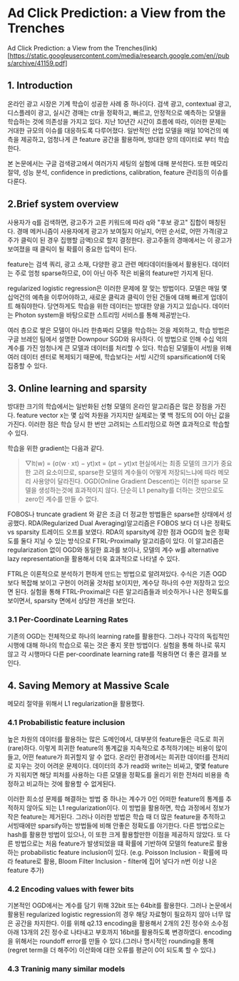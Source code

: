 # Ad Click Prediction: a View from the Trenches
Ad Click Prediction: a View from the Trenches(link)[https://static.googleusercontent.com/media/research.google.com/en//pubs/archive/41159.pdf]

## 1. Introduction
온라인 광고 시장은 기계 학습이 성공한 사례 중 하나이다.
검색 광고, contextual 광고, 디스플레이 광고, 실시간 경매는 ctr을 정확하고, 빠르고, 안정적으로 예측하는 모델을 학습하는 것에 의존성을 가지고 있다.
지난 10년간 시간이 흐름에 따라, 이러한 문제는 거대한 규모의 이슈를 대응하도록 다루어졌다.
일반적인 산업 모델을 매일 10억건의 예측을 제공하고, 엄청나게 큰 feature 공간을 활용하며, 방대한 양의 데이터로 부터 학습한다.

본 논문에서는 구글 검색광고에서 여러가지 세팅의 실험에 대해 분석한다.
또한 메모리 절약, 성능 분석, confidence in predictions, calibration, feature 관리등의 이슈를 다룬다. 

## 2.Brief system overview
사용자가 q를 검색하면, 광고주가 고른 키워드에 따라 q와 "후보 광고" 집합이 매칭된다. 
경매 메커니즘이 사용자에게 광고가 보여질지 아닐지, 어떤 순서로, 어떤 가격(광고주가 클릭이 된 경우 집행할 금액)으로 할지 결정한다.
광고주들의 경매에서는 이 광고가 보여졌을 때 클릭이 될 확률이 중요한 입력이 된다.

feature는 검색 쿼리, 광고 소재, 다양한 광고 관련 메타데이터들에서 활용된다. 
데이터는 주로 엄청 sparse하므로, 0이 아닌 아주 작은 비율의 feature만 가지게 된다.

regularized logistic regression은 이러한 문제에 잘 맞는 방법이다.
모델은 매일 몇 십억건의 예측을 이루어야하고, 새로운 클릭과 클릭이 안된 건들에 대해 빠르게 업데이트 해줘야한다.
당연하게도 학습을 위한 데이터는 방대한 양을 가지고 있습니다.
데이터는 Photon system을 바탕으로한 스트리밍 서비스를 통해 제공받는다.

여러 층으로 쌓은 모델이 아니라 한층짜리 모델을 학습하는 것을 제외하고, 학습 방법은 구글 브레인 팀에서 설명한 Downpour SGD와 유사하다.
이 방법으로 인해 수십 억의 계수를 가진 엄청나게 큰 모델과 데이터를 처리할 수 있다.
학습된 모델들이 서빙을 위해 여러 데이터 센터로 복제되기 때문에, 학습보다는 서빙 시간의 sparsification에 더욱 집중할 수 있다.


## 3. Online learning and sparsity
방대한 크기의 학습에서는 일반화된 선형 모델의 온라인 알고리즘은 많은 장점을 가진다.
feature vector x는 몇 십억 차원을 가지지만 실제로는 몇 백 정도의 0이 아닌 값을 가진다.
이러한 점은 학습 당시 한 번만 고려되는 스트리밍으로 하면 효과적으로 학습할 수 있다.

학습을 위한 gradient는 다음과 같다. 
> ▽lt(w) = (σ(w · xt) − yt)xt = (pt − yt)xt
현실에서는 최종 모델의 크기가 중요한 고려 요소이므로, sparse한 모델의 계수들이 어떻게 저장되느냐에 따라 메모리 사용양이 달라진다.
OGD(Online Gradient Descent)는 이러한 sparse 모델을 생성하는것에 효과적이지 않다.
단순히 L1 penalty를 더하는 것만으로도 zero인 계수를 만들 수 없다. 

FOBOS나 truncate gradient 와 같은 조금 더 정교한 방법들은 sparse한 상태에서 성공했다. 
RDA(Regularized Dual Averaging)알고리즘은 FOBOS 보다 더 나은 정확도 vs sparsity 트레이드 오프를 보였다.
RDA의 sparsity에 강한 점과 OGD의 높은 정확도를 둘다 지닐 수 있는 방식으로 FTRL-Proximally 알고리즘이 있다.
이 알고리즘은 regularization 없이 OGD와 동일한 효과를 보이나, 모델의 계수 w를 alternative lazy representation을 활용해서 더욱 효과적으로 나타낼 수 있다. 

FTRL은 이론적으로 분석하기 편하게 만드는 방법으로 알려져있다. 
수식은 기존 OGD보다 복잡해 보이고 구현이 어려울 것처럼 보이지만, 계수당 하나의 수만 저장하고 있으면 된다.
실험을 통해 FTRL-Proximal은 다른 알고리즘들과 비슷하거나 나은 정확도를 보이면서, sparsity 면에서 상당한 개선을 보인다.

### 3.1 Per-Coordinate Learning Rates
기존의 OGD는 전체적으로 하나의 learning rate를 활용한다. 
그러나 각각의 독립적인 시행에 대해 하나의 학습으로 묶는 것은 좋지 못한 방법이다.
실험을 통해 하나로 묶지 않고 각 시행마다 다른 per-coordinate learning rate를 적용하면 더 좋은 결과를 보인다.

## 4. Saving Memory at Massive Scale
메모리 절약을 위해서 L1 regularization을 활용했다.

### 4.1 Probabilistic feature inclusion
높은 차원의 데이터를 활용하는 많은 도메인에서, 대부분의 feature들은 극도로 희귀(rare)하다. 
이렇게 희귀한 feature의 통계값을 지속적으로 추적하기에는 비용이 많이 들고, 어떤 feature가 희귀할지 알 수 없다.
온라인 환경에서는 희귀한 데이터를 전처리로 지우는 것이 어려운 문제이다. 
데이터의 추가 read와 write는 비싸고, 몇몇 feature가 지워지면 해당 피처를 사용하는 다른 모델을 정확도를 올리기 위한 전처리 비용을 측정하고 비교하는 것에 활용할 수 없게된다.

이러한 희소성 문제를 해결하는 방법 중 하나는 계수가 0인 어떠한 feature의 통계를 추적하지 않아도 되는 L1 regularization이다.
이 방법을 활용하면, 학습 과정에서 정보가 작은 feature는 제거된다.
그러나 이러한 방법은 학습 때 더 많은 feature을 추적하고 서빙때에만 sparsify하는 방법들에 비해 안좋은 정확도를 야기한다. 
다른 방법으로는 hash를 활용한 방법이 있으나, 이 또한 크게 활용할만한 이점을 제공하지 않았다.
또 다른 방법으로는 처음 feature가 발생되었을 떄 확률에 기반하여 모델의 feature로 활용하는 probabilistic feature inclusion이 있다.
(e.g. Poisson Inclusion - 확률에 따라 feature로 활용, Bloom Filter Inclusion - filter에 집어 넣다가 n번 이상 나온 feature 추가)

### 4.2 Encoding values with fewer bits
기본적인 OGD에서는 계수를 담기 위해 32bit 또는 64bit를 활용한다.
그러나 논문에서 활용된 regularized logistic regression의 경우 해당 자료형이 필요하지 않아 너무 많은 공간을 차지한다.
이를 위해 q2.13 encoding을 활용해서 2개의 2진 정수와 소수점 아래 13개의 2진 정수로 나타내고 부호까지 16bit를 활용하도록 변경하였다.
encoding을 위해서는 roundoff error를 만들 수 있다.(그러나 명시적인 rounding을 통해 (regret term을 더 해주어) 이산화에 대한 오류를 평균이 0이 되도록 할 수 있다.)

### 4.3 Traninig many similar models








